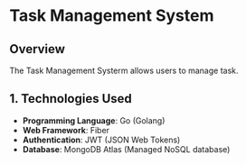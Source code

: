 # Task Management System

## Overview

The Task Management Systerm allows users to manage task. 

## 1. Technologies Used

- **Programming Language**: Go (Golang)
- **Web Framework**: Fiber
- **Authentication**: JWT (JSON Web Tokens)
- **Database**: MongoDB Atlas (Managed NoSQL database)

